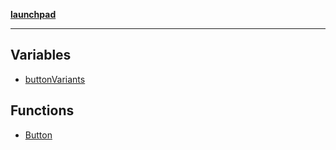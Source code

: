 [**launchpad**](index.md)

***

## Variables

- [buttonVariants](components.ui.button.Variable.buttonVariants.md)

## Functions

- [Button](components.ui.button.Function.Button.md)
